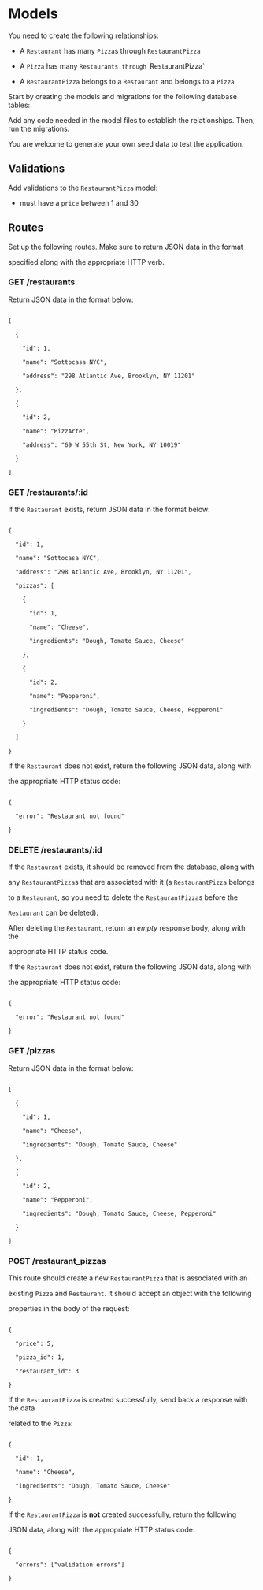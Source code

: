 # Models

You need to create the following relationships:

- A `Restaurant` has many `Pizza`s through `RestaurantPizza`

- A `Pizza` has many `Restaurants through `RestaurantPizza`

- A `RestaurantPizza` belongs to a `Restaurant` and belongs to a `Pizza`

Start by creating the models and migrations for the following database tables:

Add any code needed in the model files to establish the relationships. Then, run the migrations.

 You are welcome to generate your own seed data to test the application.

## Validations

Add validations to the `RestaurantPizza` model:

- must have a `price` between 1 and 30

## Routes

Set up the following routes. Make sure to return JSON data in the format

specified along with the appropriate HTTP verb.

### GET /restaurants

Return JSON data in the format below:

```

[

  {

    "id": 1,

    "name": "Sottocasa NYC",

    "address": "298 Atlantic Ave, Brooklyn, NY 11201"

  },

  {

    "id": 2,

    "name": "PizzArte",

    "address": "69 W 55th St, New York, NY 10019"

  }

]

```

### GET /restaurants/:id

If the `Restaurant` exists, return JSON data in the format below:

```

{

  "id": 1,

  "name": "Sottocasa NYC",

  "address": "298 Atlantic Ave, Brooklyn, NY 11201",

  "pizzas": [

    {

      "id": 1,

      "name": "Cheese",

      "ingredients": "Dough, Tomato Sauce, Cheese"

    },

    {

      "id": 2,

      "name": "Pepperoni",

      "ingredients": "Dough, Tomato Sauce, Cheese, Pepperoni"

    }

  ]

}

```

If the `Restaurant` does not exist, return the following JSON data, along with

the appropriate HTTP status code:

```

{

  "error": "Restaurant not found"

}

```

### DELETE /restaurants/:id

If the `Restaurant` exists, it should be removed from the database, along with

any `RestaurantPizza`s that are associated with it (a `RestaurantPizza` belongs

to a `Restaurant`, so you need to delete the `RestaurantPizza`s before the

`Restaurant` can be deleted).

After deleting the `Restaurant`, return an _empty_ response body, along with the

appropriate HTTP status code.

If the `Restaurant` does not exist, return the following JSON data, along with

the appropriate HTTP status code:

```

{

  "error": "Restaurant not found"

}

```

### GET /pizzas

Return JSON data in the format below:

```

[

  {

    "id": 1,

    "name": "Cheese",

    "ingredients": "Dough, Tomato Sauce, Cheese"

  },

  {

    "id": 2,

    "name": "Pepperoni",

    "ingredients": "Dough, Tomato Sauce, Cheese, Pepperoni"

  }

]

```

### POST /restaurant_pizzas

This route should create a new `RestaurantPizza` that is associated with an

existing `Pizza` and `Restaurant`. It should accept an object with the following

properties in the body of the request:

```

{

  "price": 5,

  "pizza_id": 1,

  "restaurant_id": 3

}

```

If the `RestaurantPizza` is created successfully, send back a response with the data

related to the `Pizza`:

```

{

  "id": 1,

  "name": "Cheese",

  "ingredients": "Dough, Tomato Sauce, Cheese"

}

```

If the `RestaurantPizza` is **not** created successfully, return the following

JSON data, along with the appropriate HTTP status code:

```

{

  "errors": ["validation errors"]

}

```
